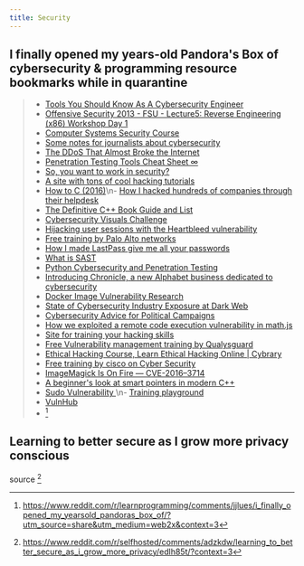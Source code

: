 ```yaml
---
title: Security
---
```



## I finally opened my years-old Pandora's Box of cybersecurity & programming resource bookmarks while in quarantine

> - [Tools You Should Know As A Cybersecurity Engineer](https://medium.com/manishmshiva/10-tools-you-should-know-as-a-cybersecurity-engineer-3b9809c7bbc2)
> - [Offensive Security 2013 - FSU - Lecture5: Reverse Engineering (x86) Workshop Day 1](https://www.youtube.com/watch?v=Pg8bmV9vcKg&amp;feature=youtu.be)
> - [Computer Systems Security Course](https://ocw.mit.edu/courses/electrical-engineering-and-computer-science/6-858-computer-systems-security-fall-2014/)
> - [Some notes for journalists about cybersecurity](https://blog.erratasec.com/2018/10/some-notes-for-journalists-about.html#more)
> - [The DDoS That Almost Broke the Internet](https://blog.cloudflare.com/http3-the-past-present-and-future/)
> - [Penetration Testing Tools Cheat Sheet ∞](https://highon.coffee/blog/penetration-testing-tools-cheat-sheet/)
> - [So, you want to work in security?](https://www.freecodecamp.org/news/so-you-want-to-work-in-security-bc6c10157d23/)
> - [A site with tons of cool hacking tutorials](https://null-byte.wonderhowto.com/)
> - [How to C (2016)](https://matt.sh/howto-c)\n- [How I hacked hundreds of companies through their helpdesk](https://medium.com/intigriti/how-i-hacked-hundreds-of-companies-through-their-helpdesk-b7680ddc2d4c)
> - [The Definitive C++ Book Guide and List](https://stackoverflow.com/questions/388242/the-definitive-c-book-guide-and-list)
> - [Cybersecurity Visuals Challenge](https://www.openideo.com/challenge-briefs/cybersecurity-visuals)
> - [Hijacking user sessions with the Heartbleed vulnerability](https://mattslifebytes.com/2014/04/08/hijacking-user-sessions-with-the-heartbleed-vulnerability/)
> - [Free training by Palo Alto networks](https://www.paloaltonetworks.com/services/education/digital-learning)
> - [How I made LastPass give me all your passwords](https://labs.detectify.com/2016/07/27/how-i-made-lastpass-give-me-all-your-passwords/)
> - [What is SAST](https://www.perforce.com/blog/kw/what-is-sast)
> - [Python Cybersecurity and Penetration Testing](https://talkpython.fm/episodes/show/37/python-cybersecurity-and-penetration-testing)
> - [Introducing Chronicle, a new Alphabet business dedicated to cybersecurity](https://medium.com/chronicle-blog/give-good-the-advantage-75ab2c242e45)
> - [Docker Image Vulnerability Research](https://www.federacy.com/blog/docker-image-vulnerability-research/)
> - [State of Cybersecurity Industry Exposure at Dark Web](https://www.immuniweb.com/blog/state-cybersecurity-dark-web-exposure.html)
> - [Cybersecurity Advice for Political Campaigns](https://zeltser.com/security-checklist-for-campaigns/)
> - [How we exploited a remote code execution vulnerability in math.js](https://capacitorset.github.io/mathjs/)
> - [Site for training your hacking skills](https://www.root-me.org/?lang=en)
> - [Free Vulnerability management training by Qualysguard](https://www.qualys.com/training/)
> - [Ethical Hacking Course, Learn Ethical Hacking Online | Cybrary](https://www.cybrary.it/course/ethical-hacking/)
> - [Free training by cisco on Cyber Security](https://www.cisco.com/c/m/en_sg/partners/cisco-networking-academy/index.html)
> - [ImageMagick Is On Fire — CVE-2016–3714](https://imagetragick.com/)
> - [A beginner's look at smart pointers in modern C++](https://www.internalpointers.com/post/beginner-s-look-smart-pointers-modern-c)
> - [Sudo Vulnerability ](https://www.openwall.com/lists/oss-security/2019/10/14/1)\n- [Training playground](https://www.hackthissite.org/)
> - [VulnHub](https://www.vulnhub.com/)
> - [^1]

[^1]: https://www.reddit.com/r/learnprogramming/comments/jjlues/i_finally_opened_my_yearsold_pandoras_box_of/?utm_source=share&utm_medium=web2x&context=3

## Learning to better secure as I grow more privacy conscious

source [^2]

[^2]: https://www.reddit.com/r/selfhosted/comments/adzkdw/learning_to_better_secure_as_i_grow_more_privacy/edlh85t/?context=3
